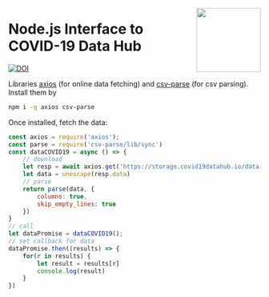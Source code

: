 <a href="https://covid19datahub.io"><img src="https://storage.covid19datahub.io/logo.svg" align="right" height="128"/></a>

# Node.js Interface to COVID-19 Data Hub
[![DOI](https://joss.theoj.org/papers/10.21105/joss.02376/status.svg)](https://doi.org/10.21105/joss.02376)

Libraries [axios](https://www.npmjs.com/package/axios) (for online data fetching) and [csv-parse](https://www.npmjs.com/package/csv-parse) (for csv parsing). Install them by

```bash
npm i -g axios csv-parse
```

Once installed, fetch the data:

```js
const axios = require('axios');
const parse = require('csv-parse/lib/sync')
const dataCOVID19 = async () => {
    // download
    let resp = await axios.get('https://storage.covid19datahub.io/data-1.csv')
    let data = unescape(resp.data)
    // parse
    return parse(data, {
        columns: true,
        skip_empty_lines: true
    })
}
// call
let dataPromise = dataCOVID19();
// set callback for data
dataPromise.then((results) => {
    for(r in results) {
        let result = results[r] 
        console.log(result)
    }
})
```
